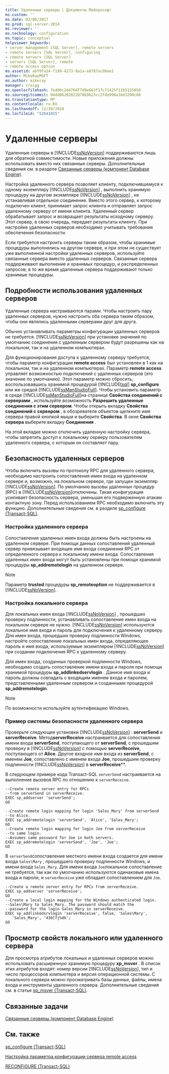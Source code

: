 ```yaml
---
title: Удаленные серверы | Документы Майкрософт
ms.custom: ''
ms.date: 03/06/2017
ms.prod: sql-server-2014
ms.reviewer: ''
ms.technology: configuration
ms.topic: conceptual
helpviewer_keywords:
- server management [SQL Server], remote servers
- remote servers [SQL Server], configuring
- remote servers [SQL Server]
- servers [SQL Server], remote
- remote access option
ms.assetid: abf0fa24-f199-4273-9a1a-e8787ac9bee1
author: MikeRayMSFT
ms.author: mikeray
manager: craigg
ms.openlocfilehash: 7e400c24476df7d9e663f17c71425f11b5155058
ms.sourcegitcommit: 04dd0620202287869b23cc2fde998a18d3200c66
ms.translationtype: MT
ms.contentlocale: ru-RU
ms.lasthandoff: 11/30/2018
ms.locfileid: "52641015"
---
```

# <a name="remote-servers"></a>Удаленные серверы
  Удаленные серверы в [!INCLUDE[ssNoVersion](../../includes/ssnoversion-md.md)] поддерживаются лишь для обратной совместимости. Новые приложения должны использовать вместо них связанные серверы. Дополнительные сведения см. в разделе [Связанные серверы (компонент Database Engine)](../../relational-databases/linked-servers/linked-servers-database-engine.md).  
  
 Настройка удаленного сервера позволяет клиенту, подключившемуся к одному экземпляру [!INCLUDE[ssNoVersion](../../includes/ssnoversion-md.md)] , выполнить хранимую процедуру на другом экземпляре [!INCLUDE[ssNoVersion](../../includes/ssnoversion-md.md)] , не устанавливая отдельное соединение. Вместо этого сервер, к которому подключен клиент, принимает запрос клиента и отправляет запрос удаленному серверу от имени клиента. Удаленный сервер обрабатывает запрос и возвращает результаты исходному серверу. Этот сервер, в свою очередь, передает результаты клиенту. При настройке удаленных серверов необходимо учитывать требования обеспечения безопасности.  
  
 Если требуется настроить серверы таким образом, чтобы хранимые процедуры выполнялись на другом сервере, и при этом не существует уже выполненной настройки удаленных серверов, используйте связанные сервера вместо удаленных серверов. Связанные сервера поддерживают выполнение и хранимых процедур, и распределенных запросов; в то же время удаленные сервера поддерживают только хранимые процедуры.  
  
## <a name="remote-server-details"></a>Подробности использования удаленных серверов  
 Удаленные сервера настраиваются парами. Чтобы настроить пару удаленных серверов, нужно настроить оба сервера таким образом, чтобы они являлись удаленными серверами друг для друга.  
  
 Обычно устанавливать параметры конфигурации удаленных серверов не требуется. [!INCLUDE[ssNoVersion](../../includes/ssnoversion-md.md)] при установке значений по умолчанию соединения с удаленным сервером будут разрешены как на локальном, так и на удаленном компьютерах.  
  
 Для функционирования доступа к удаленному серверу требуется, чтобы параметр конфигурации **remote access** был установлен в 1 как на локальном, так и на удаленном компьютерах. Параметр  **remote access** управляет возможностью подключений с удаленных серверов (это значение по умолчанию). Этот параметр можно сбросить, воспользовавшись хранимой процедурой [!INCLUDE[tsql](../../includes/tsql-md.md)] **sp_configure** или же средой [!INCLUDE[ssManStudioFull](../../includes/ssmanstudiofull-md.md)]. Чтобы установить параметр в среде [!INCLUDE[ssManStudioFull](../../includes/ssmanstudiofull-md.md)]на странице **Свойства соединений с серверами** , используйте возможность **Разрешить удаленные соединения с этим сервером**. Чтобы открыть вкладку **Свойства соединений с сервером** , в обозревателе объектов щелкните имя сервера правой кнопкой мыши и выберите **Свойства**. В окне **Свойства сервера** выберите вкладку **Соединения** .  
  
 На этой вкладке можно отключить удаленную настройку сервера, чтобы запретить доступ к локальному серверу пользователям удаленного сервера, с которым он составляет пару.  
  
## <a name="security-for-remote-servers"></a>Безопасность удаленных серверов  
 Чтобы включить вызовы по протоколу RPC для удаленного сервера, необходимо настроить сопоставления имен входа на удаленном сервере и, возможно, на локальном сервере, где запущен экземпляр [!INCLUDE[ssNoVersion](../../includes/ssnoversion-md.md)]. По умолчанию вызовы удаленных процедур (RPC) в [!INCLUDE[ssNoVersion](../../includes/ssnoversion-md.md)]отключены. Такая конфигурация усиливает безопасность сервера, уменьшая его подверженную атакам контактную зону. Перед использованием RPC необходимо включить эту функцию. Дополнительные сведения см. в разделе [sp_configure &#40;Transact-SQL&#41;](/sql/relational-databases/system-stored-procedures/sp-configure-transact-sql).  
  
### <a name="setting-up-the-remote-server"></a>Настройка удаленного сервера  
 Сопоставления удаленных имен входа должны быть настроены на удаленном сервере. При помощи данных сопоставлений удаленный сервер привязывает входящее имя входа соединения RPC от определенного сервера к локальному имени входа. Сопоставления удаленных имен входа могут быть установлены при помощи хранимой процедуры **sp_addremotelogin** на удаленном сервере.  
  
> [!NOTE]  
>  Параметр **trusted** процедуры  **sp_remoteoption** не поддерживается в [!INCLUDE[ssNoVersion](../../includes/ssnoversion-md.md)].  
  
### <a name="setting-up-the-local-server"></a>Настройка локального сервера  
 Для локальных имен входа [!INCLUDE[ssNoVersion](../../includes/ssnoversion-md.md)] , прошедших проверку подлинности, устанавливать сопоставление имен входа на локальном сервере не нужно. [!INCLUDE[ssNoVersion](../../includes/ssnoversion-md.md)] используются локальное имя входа и пароль для подключения к удаленному серверу. Для имен входа, прошедших проверку подлинности Windows, настройте сопоставление локальных имен входа, определяющее пароль и имя входа, используемые экземпляром [!INCLUDE[ssNoVersion](../../includes/ssnoversion-md.md)] при создании подключения RPC к удаленному серверу.  
  
 Для имен входа, созданных проверкой подлинности Windows, необходимо создать сопоставление имени входа и пароля при помощи хранимой процедуры **sp_addlinkedservlogin** . Данное имя входа и пароль должны совпадать с входящим именем входа и паролем, представленными удаленным сервером и созданными процедурой **sp_addremotelogin**.  
  
> [!NOTE]  
>  По возможности используйте аутентификацию Windows.  
  
### <a name="remote-server-security-example"></a>Пример системы безопасности удаленного сервера  
 Проверьте следующие установки [!INCLUDE[ssNoVersion](../../includes/ssnoversion-md.md)] : **serverSend** и **serverReceive**. Метод**serverReceive** настраивается для сопоставления имени входа **serverSend**, поступающего от **serverSend**, с прошедшим проверку в [!INCLUDE[ssNoVersion](../../includes/ssnoversion-md.md)] с помощью **serverReceive**, поступающего от **Alice**. Другое входное имя входа из **serverSend**, с именем **Joe**, сопоставлено с именем входа **Joe**, прошедшим проверку подлинности [!INCLUDE[ssNoVersion](../../includes/ssnoversion-md.md)] в **serverReceive****.  
  
 В следующем примере кода Transact-SQL `serverSend` настраивается на выполнение вызовов RPC по отношению к `serverReceive`.  
  
```  
--Create remote server entry for RPCs   
--from serverSend in serverReceive.  
EXEC sp_addserver 'serverSend';  
GO  
  
--Create remote login mapping for login 'Sales_Mary' from serverSend  
--to Alice.  
EXEC sp_addremotelogin 'serverSend', 'Alice', 'Sales_Mary';  
GO  
--Create remote login mapping for login Joe from serverReceive   
--to same login.  
--Assumes same password for Joe in both servers.  
EXEC sp_addremotelogin 'serverSend', 'Joe', 'Joe';  
GO  
```  
  
 В `serverSend`сопоставление местного имени входа создается для имени входа `Sales\Mary` , прошедшего проверку подлинности Windows, и имени входа `Sales_Mary`. Для имени входа `Joe`локальное сопоставление не требуется, так как по умолчанию используются одинаковые имена входа и пароли, и `serverReceive` уже обладает сопоставлением для `Joe`.  
  
```  
--Create a remote server entry for RPCs from serverReceive.  
EXEC sp_addserver 'serverReceive';  
GO  
--Create a local login mapping for the Windows authenticated login.  
--Sales\Mary to Sales_Mary. The password should match the  
--password for the login Sales_Mary in serverReceive.  
EXEC sp_addlinkedsrvlogin 'serverReceive', false, 'Sales\Mary',  
   'Sales_Mary', '430[fj%dk';  
GO  
```  
  
## <a name="viewing-local-or-remote-server-properties"></a>Просмотр свойств локального или удаленного сервера  
 Для просмотра атрибутов локальных и удаленных серверов можно использовать расширенную хранимую процедуру **xp_msver** . В список этих атрибутов входят: номер версии [!INCLUDE[ssNoVersion](../../includes/ssnoversion-md.md)], тип и число процессоров компьютера и версия операционной системы. С локального сервера можно просматривать базы данных, файлы, имена входа и инструменты удаленного сервера. Дополнительные сведения см. в статье [xp_msver (Transact-SQL)](/sql/relational-databases/system-stored-procedures/xp-msver-transact-sql).  
  
## <a name="related-tasks"></a>Связанные задачи  
 [Связанные серверы (компонент Database Engine)](../../relational-databases/linked-servers/linked-servers-database-engine.md)  
  
## <a name="related-content"></a>См. также  
 [sp_configure (Transact-SQL)](/sql/relational-databases/system-stored-procedures/sp-configure-transact-sql)  
  
 [Настройка параметра конфигурации сервера remote access](configure-the-remote-access-server-configuration-option.md)  
  
 [RECONFIGURE (Transact-SQL)](/sql/t-sql/language-elements/reconfigure-transact-sql)  
  
  
